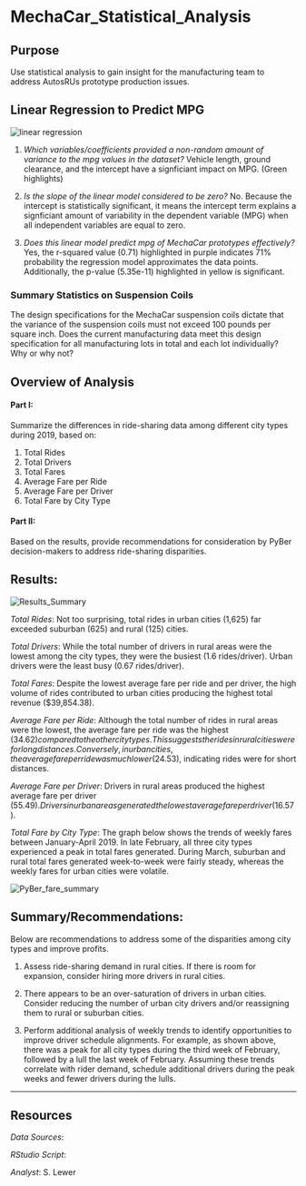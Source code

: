 # MechaCar_Statistical_Analysis

## Purpose
Use statistical analysis to gain insight for the manufacturing team to address AutosRUs prototype production issues.

## Linear Regression to Predict MPG
![linear regression](https://user-images.githubusercontent.com/90986041/147829110-e48d3283-5b9f-4d6b-8e0e-a5426c1d25da.png)

1. _Which variables/coefficients provided a non-random amount of variance to the mpg values in the dataset?_ Vehicle length, ground clearance, and the intercept have a signficiant impact on MPG. (Green highlights)

2. _Is the slope of the linear model considered to be zero?_ No. Because the intercept is statistically significant, it means the intercept term explains a signficiant amount of variability in the dependent variable (MPG) when all independent variables are equal to zero.

3. _Does this linear model predict mpg of MechaCar prototypes effectively?_ Yes, the r-squared value (0.71) highlighted in purple indicates 71% probability the regression model approximates the data points. Additionally, the p-value (5.35e-11) highlighted in yellow is significant.

### Summary Statistics on Suspension Coils
The design specifications for the MechaCar suspension coils dictate that the variance of the suspension coils must not exceed 100 pounds per square inch. Does the current manufacturing data meet this design specification for all manufacturing lots in total and each lot individually? Why or why not?


## Overview of Analysis
 #### Part I:  
 Summarize the differences in ride-sharing data among different city types during 2019, based on:
   1. Total Rides
   1. Total Drivers
   1. Total Fares
   1. Average Fare per Ride 
   1. Average Fare per Driver
   1. Total Fare by City Type

 #### Part II: 
 Based on the results, provide recommendations for consideration by PyBer decision-makers to address ride-sharing disparities.

## Results:
 ![Results_Summary](https://user-images.githubusercontent.com/90986041/137827162-7cef8d30-2c45-4a6e-8988-fb85fc4dd86f.png)
 
_Total Rides_: Not too surprising, total rides in urban cities (1,625) far exceeded suburban (625) and rural (125) cities.
 
_Total Drivers_: While the total number of drivers in rural areas were the lowest among the city types, they were the busiest (1.6 rides/driver). Urban drivers were the least busy (0.67 rides/driver).
 
_Total Fares_: Despite the lowest average fare per ride and per driver, the high volume of rides contributed to urban cities producing the highest total revenue ($39,854.38).
 
_Average Fare per Ride_: Although the total number of rides in rural areas were the lowest, the average fare per ride was the highest ($34.62) compared to the other city types.  This suggests the rides in rural cities were for long distances.  Conversely, in urban cities, the average fare per ride was much lower ($24.53), indicating rides were for short distances.
 
_Average Fare per Driver_: Drivers in rural areas produced the highest average fare per driver ($55.49).  Drivers in urban areas generated the lowest average fare per driver ($16.57).
 
 _Total Fare by City Type_: The graph below shows the trends of weekly fares between January-April 2019.  In late February, all three city types experienced a peak in total fares generated. During March, suburban and rural total fares generated week-to-week were fairly steady, whereas the weekly fares for urban cities were volatile.
 
![PyBer_fare_summary](https://user-images.githubusercontent.com/90986041/138196074-d88263e2-4bfb-46e1-852d-cf52d5208973.png)

## Summary/Recommendations:
Below are recommendations to address some of the disparities among city types and improve profits.

 1. Assess ride-sharing demand in rural cities.  If there is room for expansion, consider hiring more drivers in rural cities.
 
 1. There appears to be an over-saturation of drivers in urban cities.  Consider reducing the number of urban city drivers and/or reassigning them to rural or suburban cities. 
 
 1. Perform additional analysis of weekly trends to identify opportunities to improve driver schedule alignments.  For example, as shown above, there was a peak for all city types during the third week of February, followed by a lull the last week of February.  Assuming these trends correlate with rider demand, schedule additional drivers during the peak weeks and fewer drivers during the lulls.
___
## Resources
_Data Sources_:

_RStudio Script_: 

_Analyst_: S. Lewer
